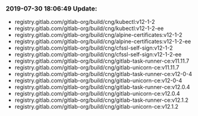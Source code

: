 ### 2019-07-30 18:06:49 Update:

- registry.gitlab.com/gitlab-org/build/cng/kubectl:v12-1-2
- registry.gitlab.com/gitlab-org/build/cng/kubectl:v12-1-2-ee
- registry.gitlab.com/gitlab-org/build/cng/alpine-certificates:v12-1-2
- registry.gitlab.com/gitlab-org/build/cng/alpine-certificates:v12-1-2-ee
- registry.gitlab.com/gitlab-org/build/cng/cfssl-self-sign:v12-1-2
- registry.gitlab.com/gitlab-org/build/cng/cfssl-self-sign:v12-1-2-ee
- registry.gitlab.com/gitlab-org/build/cng/gitlab-task-runner-ce:v11.11.7
- registry.gitlab.com/gitlab-org/build/cng/gitlab-unicorn-ce:v11.11.7
- registry.gitlab.com/gitlab-org/build/cng/gitlab-task-runner-ce:v12-0-4
- registry.gitlab.com/gitlab-org/build/cng/gitlab-unicorn-ce:v12-0-4
- registry.gitlab.com/gitlab-org/build/cng/gitlab-task-runner-ce:v12.0.4
- registry.gitlab.com/gitlab-org/build/cng/gitlab-unicorn-ce:v12.0.4
- registry.gitlab.com/gitlab-org/build/cng/gitlab-task-runner-ce:v12.1.2
- registry.gitlab.com/gitlab-org/build/cng/gitlab-unicorn-ce:v12.1.2
